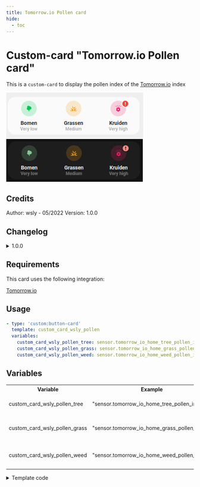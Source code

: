 ```yaml
---
title: Tomorrow.io Pollen card
hide:
  - toc
---
```

<!-- markdownlint-disable MD046 -->

# Custom-card "Tomorrow.io Pollen card"

This is a `custom-card` to display the pollen index of the [Tomorrow.io](https://www.home-assistant.io/integrations/tomorrowio) index

![Screenshot light mode](../../docs/assets/img/custom_card_wsly_pollen_light.png)
![Screenshot dark mode](../../docs/assets/img/custom_card_wsly_pollen_dark.png)

## Credits

Author: wsly - 05/2022
Version: 1.0.0

## Changelog

<details>
<summary>1.0.0</summary>
Initial release.
</details>

## Requirements

This card uses the following integration:

 [Tomorrow.io](https://www.home-assistant.io/integrations/tomorrowio)

## Usage

```yaml
- type: 'custom:button-card'
  template: custom_card_wsly_pollen
  variables:
    custom_card_wsly_pollen_tree: sensor.tomorrow_io_home_tree_pollen_index
    custom_card_wsly_pollen_grass: sensor.tomorrow_io_home_grass_pollen_index
    custom_card_wsly_pollen_weed: sensor.tomorrow_io_home_weed_pollen_index
```

## Variables

<table>
<tr>
<th>Variable</th>
<th>Example</th>
<th>Required</th>
<th>Default</th>
<th>Explanation</th>
</tr>
<tr>
<td>custom_card_wsly_pollen_tree</td>
<td>"sensor.tomorrow_io_home_tree_pollen_index"</td>
<td>Yes</td>
<td></td>
<td>The entity for the tree pollen index</td>
</tr>
<tr>
<td>custom_card_wsly_pollen_grass</td>
<td>"sensor.tomorrow_io_home_grass_pollen_index"</td>
<td>Yes</td>
<td></td>
<td>The entity for the grass pollen index</td>
</tr>
<tr>
<td>custom_card_wsly_pollen_weed</td>
<td>"sensor.tomorrow_io_home_weed_pollen_index"</td>
<td>Yes</td>
<td></td>
<td>The entity for the weed pollen index</td>
</tr>
</table>

<details>
<summary>Template code</summary>

```yaml
---
### Custom card Pollen ###
custom_card_wsly_pollen: 
  type: "custom:button-card"
  template: "list_3_items"
  triggers_update: "all"
  custom_fields:
    item1:
      card:
        type: "custom:button-card"
        template: custom_card_wsly_pollen_item
        entity: "[[[ return variables.custom_card_wsly_pollen_tree ]]]"
    item2:
      card:
        type: "custom:button-card"
        template: custom_card_wsly_pollen_item
        entity: "[[[ return variables.custom_card_wsly_pollen_grass ]]]"
    item3:
      card:
        type: "custom:button-card"
        template: custom_card_wsly_pollen_item
        entity: "[[[ return variables.custom_card_wsly_pollen_weed ]]]"

custom_card_wsly_pollen_item:
  type: "custom:button-card"
  template:
    - custom_card_wsly_pollen_language_variables
    - vertical_buttons
  label: >
    [[[ 
      let pollen_state_label = variables.custom_card_wsly_pollen_none;
      if (entity.state == "very_low") pollen_state_label = variables.custom_card_wsly_pollen_very_low;
      else if (entity.state == "low") pollen_state_label = variables.custom_card_wsly_pollen_low;
      else if (entity.state == "medium") pollen_state_label = variables.custom_card_wsly_pollen_medium;
      else if (entity.state == "high") pollen_state_label = variables.custom_card_wsly_pollen_high;
      else if (entity.state == "very_high") pollen_state_label = variables.custom_card_wsly_pollen_very_high;
      return pollen_state_label;
    ]]]
  state:
    - value: "none"
      styles:
        icon:
          - color: "rgba(var(--color-grey), 1)"
        img_cell:
          - background-color: "rgba(var(--color-grey), 0.2)"
    - value: "very_low"
      styles:
        icon:
          - color: "rgba(var(--color-green), 1)"
        img_cell:
          - background-color: "rgba(var(--color-green), 0.2)"
    - value: "low"
      styles:
        icon:
          - color: "rgba(241, 196, 15, 1)"
        img_cell:
          - background-color: "rgba(241, 196, 15, 0.2)"
    - value: "medium"
      styles:
        icon:
          - color: "rgba(243, 156, 18, 1)"
        img_cell:
          - background-color: "rgba(243, 156, 18, 0.2)"
    - value: "high"
      styles:
        icon:
          - color: "rgba(231, 76, 60, 1)"
        img_cell:
          - background-color: "rgba(231, 76, 60, 0.2)"
    - value: "very_high"
      styles:
        icon:
          - color: "rgba(var(--color-pink), 1)"
        img_cell:
          - background-color: "rgba(var(--color-pink), 0.2)"
  styles: 
    card:
      - box-shadow: "none"
      - border-radius: "var(--border-radius)"
    custom_fields:
      extreme:
        - border-radius: "50%"
        - position: "absolute"
        - margin-left: "auto"
        - margin-right: "auto"
        - left: "38px"
        - right: "0"
        - top: "8px"
        - height: "16px"
        - width: "16px"
        - border: "2px solid var(--card-background-color)"
        - font-size: "12px"
        - line-height: "14px"
        - background-color: "rgba(var(--color-red),1)"
        - color: "white"
  custom_fields:
    extreme: >
      [[[
        if (entity.state == "very_high"){
          return `<ha-icon icon="mdi:exclamation-thick" style="width: 12px; height: 12px; color: var(--primary-background-color);"></ha-icon>`
        }
      ]]]
      
```
</details>
